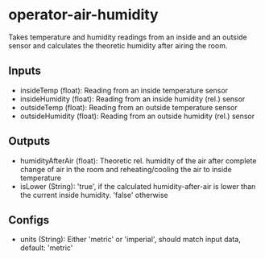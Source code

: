 # operator-air-humidity

Takes temperature and humidity readings from an inside and an outside sensor and calculates the theoretic
humidity after airing the room.

## Inputs

* insideTemp (float): Reading from an inside temperature sensor
* insideHumidity (float): Reading from an inside humidity (rel.) sensor
* outsideTemp (float): Reading from an outside temperature sensor
* outsideHumidity (float): Reading from an outside humidity (rel.) sensor

## Outputs

* humidityAfterAir (float): Theoretic rel. humidity of the air after complete change of air in the room and
reheating/cooling the air to inside temperature
* isLower (String): 'true', if the calculated humidity-after-air is lower than the current inside humidity. 'false' otherwise

## Configs

* units (String): Either 'metric' or 'imperial', should match input data, default: 'metric'
